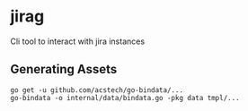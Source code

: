 # jirag
Cli tool to interact with jira instances

## Generating Assets

```
go get -u github.com/acstech/go-bindata/...
go-bindata -o internal/data/bindata.go -pkg data tmpl/...
```